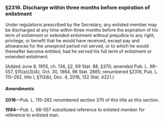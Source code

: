 ### §2316. Discharge within three months before expiration of enlistment ###

Under regulations prescribed by the Secretary, any enlisted member may be discharged at any time within three months before the expiration of his term of enlistment or extended enlistment without prejudice to any right, privilege, or benefit that he would have received, except pay and allowances for the unexpired period not served, or to which he would thereafter become entitled, had he served his full term of enlistment or extended enlistment.

(Added June 8, 1955, ch. 136, §2, 69 Stat. 88, §370; amended Pub. L. 98–557, §15(a)(3)(A), Oct. 30, 1984, 98 Stat. 2865; renumbered §2316, Pub. L. 115–282, title I, §113(b), Dec. 4, 2018, 132 Stat. 4221.)

#### Amendments ####

**2018**—Pub. L. 115–282 renumbered section 370 of this title as this section.

**1984**—Pub. L. 98–557 substituted reference to enlisted member for reference to enlisted man.